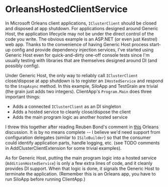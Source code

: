 # OrleansHostedClientService

In Microsoft Orleans client applications, `IClusterClient` should be closed and disposed at app shutdown. For applications designed around Generic Host, the application lifecycle may not be under the direct control of the code you write. The obvious example is an ASP.NET (or even just Kestrel) web app. Thanks to the convenience of having Generic Host process start-up config and provide dependency injection services, I've started using Generic Host even for quick-and-dirty one-off console tests since I'm usually testing with libraries that are themselves designed around DI (and possibly config).

Under Generic Host, the only way to reliably call `IClusterClient` close/dispose at app shutdown is to register an `IHostedService` and respond to the `StopAsync` method. In this example, SiloApp and TestGrain are trivial (the grain just adds two integers). ClientApp's `Program.Main` does three important things:

* Adds a connected `IClusterClient` as an DI singleton
* Adds a hosted service to cleanly close/dispose the client
* Adds the main program logic as another hosted service

I threw this together after reading Reuben Bond's comment in [this](https://github.com/dotnet/orleans/issues/5758#issuecomment-540158401) Orleans discussion. It is by no means complete -- I believe we'd need support from configuration delegates (similar to `ISiloBuilder`) so that the consumer could identify application parts, handle logging, etc. (see TODO comments in AddClusterClientExtension for some trivial examples).

As for Generic Host, putting the main program logic into a hosted service (`AdditionHostedService`) is only a few extra lines of code, and it cleanly provides DI support. When that logic is done, it signals the Generic Host to terminate the application. (Remember this is an Orleans app, you have to run SiloApp before running ClientApp.)

